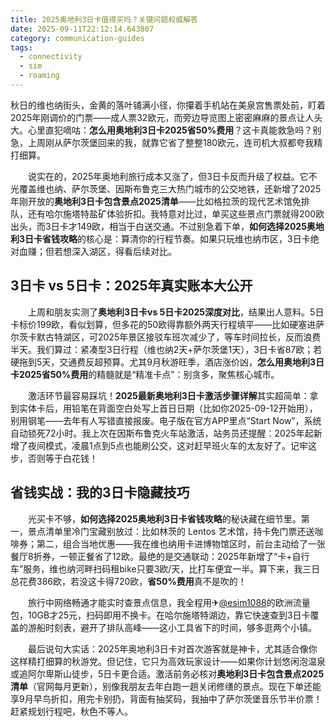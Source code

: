 ```yaml
---
title: 2025奥地利3日卡值得买吗？关键问题权威解答
date: 2025-09-11T22:12:14.643807
category: communication-guides
tags:
  - connectivity
  - sim
  - roaming
---
```


秋日的维也纳街头，金黄的落叶铺满小径，你攥着手机站在美泉宫售票处前，盯着2025年刚调价的门票——成人票32欧元，而旁边导览图上密密麻麻的景点让人头大。心里直犯嘀咕：**怎么用奥地利3日卡2025省50%费用**？这卡真能救急吗？别急，上周刚从萨尔茨堡回来的我，就靠它省了整整180欧元，连司机大叔都夸我精打细算。

　　说实在的，2025年奥地利旅行成本又涨了，但3日卡反而升级了权益。它不光覆盖维也纳、萨尔茨堡、因斯布鲁克三大热门城市的公交地铁，还新增了2025年刚开放的**奥地利3日卡包含景点2025清单**——比如格拉茨的现代艺术馆免排队，还有哈尔施塔特盐矿体验折扣。我特意对比过，单买这些景点门票就得200欧出头，而3日卡才149欧，相当于白送交通。不过别急着下单，**如何选择2025奥地利3日卡省钱攻略**的核心是：算清你的行程节奏。如果只玩维也纳市区，3日卡绝对血赚；但若想深入湖区，得看后续对比。

## 3日卡 vs 5日卡：2025年真实账本大公开

　　上周和朋友实测了**奥地利3日卡vs 5日卡2025深度对比**，结果出人意料。5日卡标价199欧，看似划算，但多花的50欧得靠额外两天行程填平——比如硬塞进萨尔茨卡默古特湖区，可2025年景区接驳车班次减少了，等车时间拉长，反而浪费半天。我们算过：紧凑型3日行程（维也纳2天+萨尔茨堡1天），3日卡省87欧；若硬拖到5天，交通费反超预算。尤其9月秋游旺季，酒店涨价凶，**怎么用奥地利3日卡2025省50%费用**的精髓就是“精准卡点”：别贪多，聚焦核心城市。

　　激活环节最容易踩坑！**2025最新奥地利3日卡激活步骤详解**其实超简单：拿到实体卡后，用铅笔在背面空白处写上首日日期（比如你2025-09-12开始用），别用钢笔——去年有人写错直接报废。电子版在官方APP里点“Start Now”，系统自动锁死72小时。我上次在因斯布鲁克火车站激活，站务员还提醒：2025年起新增了夜间模式，凌晨1点到5点也能刷公交，这对赶早班火车的太友好了。记牢这步，否则等于白花钱！

## 省钱实战：我的3日卡隐藏技巧

　　光买卡不够，**如何选择2025奥地利3日卡省钱攻略**的秘诀藏在细节里。第一，景点清单里冷门宝藏别放过：比如林茨的 Lentos 艺术馆，持卡免门票还送咖啡券；第二，组合当地优惠——我在维也纳用卡进博物馆区时，前台主动给了一张餐厅8折券，一顿正餐省了12欧。最绝的是交通联动：2025年新增了“卡+自行车”服务，维也纳河畔扫码租bike只要3欧/天，比打车便宜一半。算下来，我三日总花费386欧，若没这卡得720欧，**省50%费用**真不是吹的！

　　旅行中网络畅通才能实时查景点信息，我全程用✈[@esim1088](https://t.me/s/esim1088)的欧洲流量包，10GB才25元，扫码即用不换卡。在哈尔施塔特湖边，靠它快速查到3日卡覆盖的游船时刻表，避开了排队高峰——这小工具省下的时间，够多逛两个小镇。

　　最后说句大实话：2025年奥地利3日卡对首次游客就是神卡，尤其适合像你这样精打细算的秋游党。但记住，它只为高效玩家设计——如果你计划悠闲泡温泉或追阿尔卑斯山徒步，5日卡更合适。激活前务必核对**奥地利3日卡包含景点2025清单**（官网每月更新），别像我朋友去年白跑一趟关闭修缮的景点。现在下单还能享9月早鸟折扣，用完卡别扔，背面有抽奖码，我抽中了萨尔茨堡音乐节半价票！赶紧规划行程吧，秋色不等人。